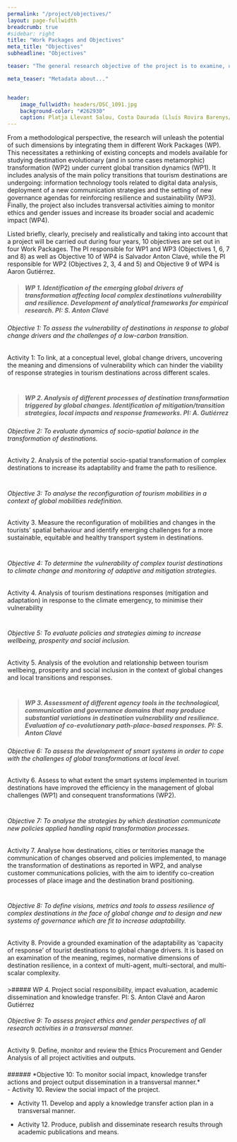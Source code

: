 ```yaml
---
permalink: "/project/objectives/"
layout: page-fullwidth
breadcrumb: true
#sidebar: right
title: "Work Packages and Objectives"
meta_title: "Objectives"
subheadline: "Objectives"

teaser: "The general research objective of the project is to examine, understand and translate into theoretical approaches, empirical observations and practical conversations, the processes through which destinations are responding to the challenges of global change (and in particular to climate change and the de-carbonization of the productive system), in terms of mitigating its effects, transforming socio-spatial dynamics, changing mobility regimes, and the enhancing of social justice with the aim of increasing resilience." 

meta_teaser: "Metadata about..."


header:
    image_fullwidth: headers/DSC_1091.jpg
    background-color: "#262930"
    caption: Platja Llevant Salou, Costa Daurada (Lluís Rovira Barenys/ revistacambrils.cat)
---
```


From a methodological perspective, the research will unleash the potential of such dimensions by integrating them in different Work Packages (WP). This necessitates a rethinking of existing concepts and models available for studying destination evolutionary (and in some cases metamorphic) transformation (WP2) under current global transition dynamics (WP1). It includes analysis of the main policy transitions that tourism destinations are undergoing: information technology tools related to digital data analysis, deployment of a new communication strategies and the setting of new governance agendas for reinforcing resilience and sustainability (WP3). Finally, the project also includes transversal activities aiming to monitor ethics and gender issues and increase its broader social and academic impact (WP4).

Listed briefly, clearly, precisely and realistically and taking into account that a project will be carried out during four years, 10 objectives are set out in four Work Packages. The PI responsible for WP1 and WP3 (Objectives 1, 6, 7 and 8) as well as Objective 10 of WP4 is Salvador Anton Clavé, while the PI responsible for WP2 (Objectives 2, 3, 4 and 5) and Objective 9 of WP4 is Aaron Gutiérrez.


>##### WP 1. Identification of the emerging global drivers of transformation affecting local complex destinations vulnerability and resilience. Development of analytical frameworks for empirical research. PI: S. Anton Clavé  


###### *Objective 1: To assess the vulnerability of destinations in response to global change drivers and the challenges of a low-carbon transition.*
<div class="row">
	<div class="small-12 columns">
	<div class="panel radius" style="padding-bottom: 21px;">
Activity 1: To link, at a conceptual level, global change drivers, uncovering the meaning and dimensions of vulnerability which can hinder the viability of response strategies in tourism destinations across different scales.
	</div>
</div>
</div>


>##### WP 2. Analysis of different processes of destination transformation triggered by global changes. Identification of mitigation/transition strategies, local impacts and response frameworks. PI: A. Gutiérrez

###### *Objective 2: To evaluate dynamics of socio-spatial balance in the transformation of destinations.*

<div class="row">
	<div class="small-12 columns">
	<div class="panel radius" style="padding-bottom: 21px;">
Activity 2. Analysis of the potential socio-spatial transformation of complex destinations to increase its adaptability and frame the path to resilience.
	</div>
</div>
</div>

###### *Objective 3: To analyse the reconfiguration of tourism mobilities in a context of global mobilities redefinition.*
<div class="row">
	<div class="small-12 columns">
	<div class="panel radius" style="padding-bottom: 21px;">
Activity 3. Measure the reconfiguration of mobilities and changes in the tourists’ spatial behaviour and identify emerging challenges for a more sustainable, equitable and healthy transport system in destinations. 
	</div>
</div>
</div>

###### *Objective 4: To determine the vulnerability of complex tourist destinations to climate change and monitoring of adaptive and mitigation strategies.*
<div class="row">
	<div class="small-12 columns">
	<div class="panel radius" style="padding-bottom: 21px;">
Activity 4. Analysis of tourism destinations responses (mitigation and adaptation) in response to the climate emergency, to minimise their vulnerability 
	</div>
</div>
</div>


###### *Objective 5: To evaluate policies and strategies aiming to increase wellbeing, prosperity and social inclusion.* 
<div class="row">
	<div class="small-12 columns">
	<div class="panel radius" style="padding-bottom: 21px;">
Activity 5. Analysis of the evolution and relationship between tourism wellbeing, prosperity and social inclusion in the context of global changes and local transitions and responses.
	</div>
</div>
</div>


>##### WP 3. Assessment of different agency tools in the technological, communication and governance domains that may produce substantial variations in destination vulnerability and resilience. Evaluation of co-evolutionary path-place-based responses. PI: S. Anton Clavé

###### *Objective 6: To assess the development of smart systems in order to cope with the challenges of global transformations at local level.*
<div class="row">
	<div class="small-12 columns">
	<div class="panel radius" style="padding-bottom: 21px;">
Activity 6. Assess to what extent the smart systems implemented in tourism destinations have improved the efficiency in the management of global challenges (WP1) and consequent transformations (WP2). 
	</div>
</div>
</div>

###### *Objective 7: To analyse the strategies by which destination communicate new policies applied handling rapid transformation processes.*
<div class="row">
	<div class="small-12 columns">
	<div class="panel radius" style="padding-bottom: 21px;">
Activity 7. Analyse how destinations, cities or territories manage the communication of changes observed and policies implemented, to manage the transformation of destinations as reported in WP2, and analyse customer communications policies, with the aim to identify co-creation processes of place image and the destination brand positioning.
	</div>
</div>
</div>

###### *Objective 8: To define visions, metrics and tools to assess resilience of complex destinations in the face of global change and to design and new systems of governance which are fit to increase adaptability.* 
<div class="row">
	<div class="small-12 columns">
	<div class="panel radius" style="padding-bottom: 21px;">
Activity 8. Provide a grounded examination of the adaptability as ‘capacity of response’ of tourist destinations to global change drivers. It is based on an examination of the meaning, regimes, normative dimensions of destination resilience, in a context of multi-agent, multi-sectoral, and multi-scalar complexity.
		</div>
</div>
</div>
>##### WP 4. Project social responsibility, impact evaluation, academic dissemination and knowledge transfer. PI: S. Anton Clavé and Aaron Gutiérrez

###### *Objective 9: To assess project ethics and gender perspectives of all research activities in a transversal manner.*
<div class="row">
	<div class="small-12 columns">
	<div class="panel radius" style="padding-bottom: 21px;">
Activity 9. Define, monitor and review the Ethics Procurement and Gender Analysis of all project activities and outputs. 
	</div>
</div>
</div>
###### *Objective 10: To monitor social impact, knowledge transfer actions and project output dissemination in a transversal manner.* 
<div class="row">
	<div class="small-12 columns">
	<div class="panel radius" style="padding-bottom: 21px;">
- Activity 10. Review the social impact of the project.  
		
- Activity 11. Develop and apply a knowledge transfer action plan in a transversal manner.  
		
- Activity 12. Produce, publish and disseminate research results through academic publications and means.		
	</div>
</div>
</div>
